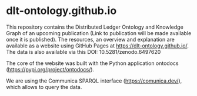 # dlt-ontology.github.io

This repository contains the Distributed Ledger Ontology and Knowledge Graph of an upcoming publication (Link to publication will be made available once it is published). 
The resources, an overview and explanation are available as a website using GitHub Pages at https://dlt-ontology.github.io/.
The data is also available via this DOI: 10.5281/zenodo.6497620

The core of the website was built with the Python application ontodocs (https://pypi.org/project/ontodocs/).

We are using the Communica SPARQL interface (https://comunica.dev/), which allows to query the data.
